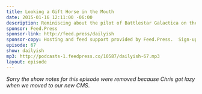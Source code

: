 ```yaml
---
title: Looking a Gift Horse in the Mouth
date: 2015-01-16 12:11:00 -06:00
description: Reminiscing about the pilot of Battlestar Galactica on the 10 year anniversary of it’s release.
sponsor: Feed.Press
sponsor-link: http://feed.press/dailyish
sponsor-copy: Hosting and feed support provided by Feed.Press.  Sign-up today and try FeedPress on a 14 day trial (no contracts or commitments). Use promo code "dailyish" during checkout to get 10% off your first year.
episode: 67
show: dailyish
mp3: http://podcasts-1.feedpress.co/10587/dailyish-67.mp3
layout: episode
---
```


<em>Sorry the show notes for this episode were removed because Chris got lazy when we moved to our new CMS</em>.
